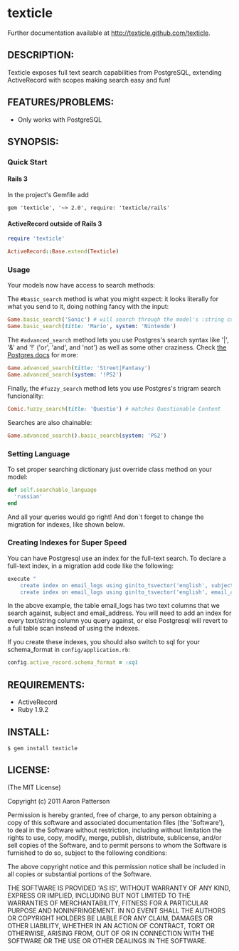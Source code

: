 # texticle

Further documentation available at http://texticle.github.com/texticle.


## DESCRIPTION:

Texticle exposes full text search capabilities from PostgreSQL,
extending ActiveRecord with scopes making search easy and fun!


## FEATURES/PROBLEMS:

* Only works with PostgreSQL


## SYNOPSIS:

### Quick Start

#### Rails 3

In the project's Gemfile add

    gem 'texticle', '~> 2.0', require: 'texticle/rails'


#### ActiveRecord outside of Rails 3

```ruby
require 'texticle'

ActiveRecord::Base.extend(Texticle)
```


### Usage

Your models now have access to search methods:

The `#basic_search` method is what you might expect: it looks literally for what
you send to it, doing nothing fancy with the input:

```ruby
Game.basic_search('Sonic') # will search through the model's :string columns
Game.basic_search(title: 'Mario', system: 'Nintendo')
```

The `#advanced_search` method lets you use Postgres's search syntax like '|',
'&' and '!' ('or', 'and', and 'not') as well as some other craziness. Check [the
Postgres
docs](http://www.postgresql.org/docs/9.2/static/datatype-textsearch.html) for more:

```ruby
Game.advanced_search(title: 'Street|Fantasy')
Game.advanced_search(system: '!PS2')
```

Finally, the `#fuzzy_search` method lets you use Postgres's trigram search
funcionality:

```ruby
Comic.fuzzy_search(title: 'Questio') # matches Questionable Content
```

Searches are also chainable:

```ruby
Game.advanced_search().basic_search(system: 'PS2')
```


### Setting Language

To set proper searching dictionary just override class method on your model:

```ruby
def self.searchable_language
  'russian'
end
```

And all your queries would go right! And don`t forget to change the migration for indexes, like shown below.


### Creating Indexes for Super Speed
You can have Postgresql use an index for the full-text search.  To declare a full-text index, in a
migration add code like the following:

```ruby
execute "
    create index on email_logs using gin(to_tsvector('english', subject));
    create index on email_logs using gin(to_tsvector('english', email_address));"
```

In the above example, the table email_logs has two text columns that we search against, subject and email_address.
You will need to add an index for every text/string column you query against, or else Postgresql will revert to a
full table scan instead of using the indexes.

If you create these indexes, you should also switch to sql for your schema_format in `config/application.rb`:

```ruby
config.active_record.schema_format = :sql
```


## REQUIREMENTS:

* ActiveRecord
* Ruby 1.9.2


## INSTALL:

```
$ gem install texticle
```


## LICENSE:

(The MIT License)

Copyright (c) 2011 Aaron Patterson

Permission is hereby granted, free of charge, to any person obtaining
a copy of this software and associated documentation files (the
'Software'), to deal in the Software without restriction, including
without limitation the rights to use, copy, modify, merge, publish,
distribute, sublicense, and/or sell copies of the Software, and to
permit persons to whom the Software is furnished to do so, subject to
the following conditions:

The above copyright notice and this permission notice shall be
included in all copies or substantial portions of the Software.

THE SOFTWARE IS PROVIDED 'AS IS', WITHOUT WARRANTY OF ANY KIND,
EXPRESS OR IMPLIED, INCLUDING BUT NOT LIMITED TO THE WARRANTIES OF
MERCHANTABILITY, FITNESS FOR A PARTICULAR PURPOSE AND NONINFRINGEMENT.
IN NO EVENT SHALL THE AUTHORS OR COPYRIGHT HOLDERS BE LIABLE FOR ANY
CLAIM, DAMAGES OR OTHER LIABILITY, WHETHER IN AN ACTION OF CONTRACT,
TORT OR OTHERWISE, ARISING FROM, OUT OF OR IN CONNECTION WITH THE
SOFTWARE OR THE USE OR OTHER DEALINGS IN THE SOFTWARE.
